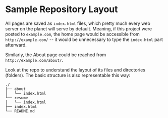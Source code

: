 # Sample Repository Layout

All pages are saved as `index.html` files, which pretty much every web server on the planet will serve by default. Meaning, if this project were posted to `example.com`, the home page would be accessible from `http://example.com/` -- it would be unnecessary to type the `index.html` part afterward.

Similarly, the About page could be reached from `http://example.com/about/`.

Look at the repo to understand the layout of its files and directories (folders). The basic structure is also representable this way:

    ./
    ├── about
    │   └── index.html
    └── resume
    │   └── index.html
    ├── index.html
    └── README.md
